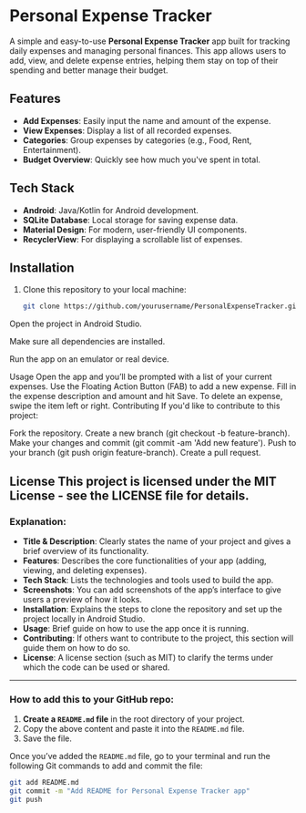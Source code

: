 # Personal Expense Tracker

A simple and easy-to-use **Personal Expense Tracker** app built for tracking daily expenses and managing personal finances. This app allows users to add, view, and delete expense entries, helping them stay on top of their spending and better manage their budget.

## Features

- **Add Expenses**: Easily input the name and amount of the expense.
- **View Expenses**: Display a list of all recorded expenses.
- **Categories**: Group expenses by categories (e.g., Food, Rent, Entertainment).
- **Budget Overview**: Quickly see how much you've spent in total.

## Tech Stack

- **Android**: Java/Kotlin for Android development.
- **SQLite Database**: Local storage for saving expense data.
- **Material Design**: For modern, user-friendly UI components.
- **RecyclerView**: For displaying a scrollable list of expenses.

## Installation

1. Clone this repository to your local machine:

   ```bash
   git clone https://github.com/yourusername/PersonalExpenseTracker.git
Open the project in Android Studio.

Make sure all dependencies are installed.

Run the app on an emulator or real device.

Usage
Open the app and you’ll be prompted with a list of your current expenses.
Use the Floating Action Button (FAB) to add a new expense.
Fill in the expense description and amount and hit Save.
To delete an expense, swipe the item left or right.
Contributing
If you'd like to contribute to this project:

Fork the repository.
Create a new branch (git checkout -b feature-branch).
Make your changes and commit (git commit -am 'Add new feature').
Push to your branch (git push origin feature-branch).
Create a pull request.

License
This project is licensed under the MIT License - see the LICENSE file for details.
---
### **Explanation:**

- **Title & Description**: Clearly states the name of your project and gives a brief overview of its functionality.
- **Features**: Describes the core functionalities of your app (adding, viewing, and deleting expenses).
- **Tech Stack**: Lists the technologies and tools used to build the app.
- **Screenshots**: You can add screenshots of the app’s interface to give users a preview of how it looks.
- **Installation**: Explains the steps to clone the repository and set up the project locally in Android Studio.
- **Usage**: Brief guide on how to use the app once it is running.
- **Contributing**: If others want to contribute to the project, this section will guide them on how to do so.
- **License**: A license section (such as MIT) to clarify the terms under which the code can be used or shared.

---

### **How to add this to your GitHub repo:**

1. **Create a `README.md` file** in the root directory of your project.
2. Copy the above content and paste it into the `README.md` file.
3. Save the file.

Once you’ve added the `README.md` file, go to your terminal and run the following Git commands to add and commit the file:

```bash
git add README.md
git commit -m "Add README for Personal Expense Tracker app"
git push
